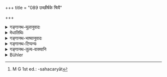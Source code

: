 +++
title = "089 उच्छीर्षके श्रियै"

+++

<details><summary>गङ्गानथ-मूलानुवादः</summary>

He should hake an offering to Śrī on the “head” and to Bhadrakālī on the “feet;” for Brahman and Vāstoṣpati, he should place an offering in the centre of the homestead.—(89)
</details>

<details><summary>मेधातिथिः</summary>

**उच्छीर्षकं** प्रसिद्धदेवताशरणं शीर्षस्थानम्, तत्र **श्रियै बलिं कुर्यात्** । **पादतः** अधोभागे गृहस्य **भद्रकाल्यै** । तस्या अपि स्थानं द्वारस्य पूर्वभागे । 

- <u>अन्ये</u> **उच्छीर्षकं** गृहशयनस्य शिरोभागम् आहुः, पादौ चस्याधोभागम् । तेन खट्वादाव् अयं होमः, भूप्रदेशे वा गृहस्थशयनस्थाने । 

- **ब्रह्मवास्तोष्पतिभ्याम्** । सत्य् अपि द्वन्द्वनिर्देश्ē पृथग् एते आहुती, ब्रह्मणे वास्तोष्पतय इति च । यत्र तूभयदेवतात्वम् अग्नीषोमवत् तत्र सहग्रहणं समस्तग्रहणं वा करोति, "तयोश् चैव समस्तयोः" (म्ध् ३.७५), "सह द्यावापृथिव्योश् च" (म्ध् ३.७६) इति अप्रसिद्धसाहचर्यात्[^१६३] । **वास्तु** गृहम्, तन्**मध्ये** ॥ ३.७९ ॥


[^१६३]:
     M G 1st ed.: -sahacaryāt
</details>

<details><summary>गङ्गानथ-भाष्यानुवादः</summary>

‘*Head*’—is the top-most place, known as the dwelling of the gods; on this he should make the offering to Śrī; and ‘*on the feet*’—*i.e*., on the lower side of the house—*Ho Bhadrakālī*;’ the place of dwelling of this goddess being the East of the door.

Others have explained ‘*head*’ to mean that side of the householder’s bed where his head lies; and the ‘*feet*’ to be the lower side of the same. According to this explanation, this oblation may be placed either on the bedstead or on the ground, on the spot where the householder’s bed lies.

‘*For Brahman and Vāstoṣpati*.’—Even though these deities have been coupled together in a copulative compound, yet the two oblations are distinct, one to Brahman and another to Vāstoṣpati. In cases where two gods together form the ‘deities,’—as in the case of ‘Agni-Soma’—the two are taken together or conjointly; for example (*a*) ‘to the two together’ (as mentioned in 85 above), and ‘to Heaven and Earth conjointly’ (as mentioned in 86 above). The two mentioned here are to be treated separately, as they are not known to be companions.

‘*Homestead*’ means the *house*; and it is in the centre of the house that the offering is to be placed.—(89)
</details>

<details><summary>गङ्गानथ-टिप्पन्यः</summary>

‘*Ucchīrṣake*’—‘Head of the bed’ (‘Others’in Medhātithi, Nārāyaṇa and
Nandana);—‘the North-East portion of the house, where the head of the
Vāstupuruṣa lies’ (Govindarāja, Kullūka and Rāghavānanda);—‘the place of
the head, well-known as the *Devatāśaraṇa*’ (the N.-E. corner of the
house is what is meant).

‘*Pādataḥ*’—‘the lower portion of the house’ (Medhātithi);—‘the South
West corner of the house, where the Vāstupuruṣa has his feet’
(Govindarāja, Kullūka and Rāghavānanda).

This verse is quoted in *Vīramitrodaya* (Āhnika, p. 403), which explains
‘*Ucchīrṣahe*’ as ‘the head of the bedstead lying in the house’—and
‘*Pādataḥ*’ as ‘the foot-end of the bedstead in the house’, and adds
that the formula to be used in making the offering should be as put in
the text ‘*Brahmavāstoṣpatibhyām svāhā*.’
</details>

<details><summary>गङ्गानथ-तुल्य-वाक्यानि</summary>

**(verses 3.84-93)  
**

See Comparative notes for [Verse
3.84].
</details>

<details><summary>Bühler</summary>

089	Near the head (of the bed) he shall make an offering to Sri (fortune), and near the foot (of his bed) to Bhadrakali; in the centre of the house let him place a Bali for Brahman and for Vastoshpati (the lord of the dwelling) conjointly.
</details>

